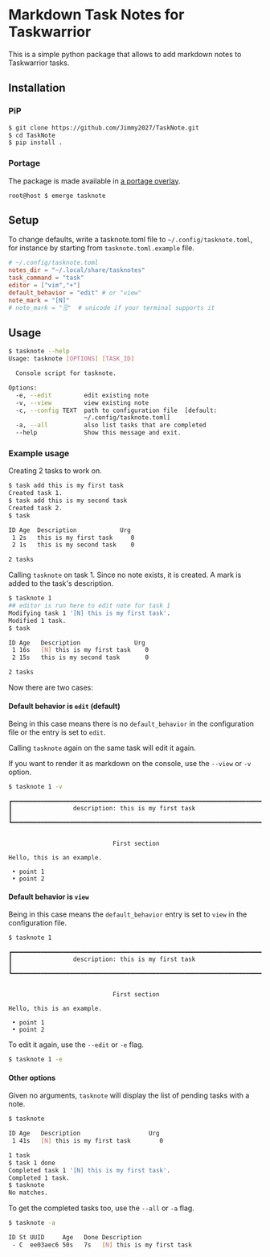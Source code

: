 # Markdown Task Notes for Taskwarrior

This is a simple python package that allows to add markdown notes to Taskwarrior tasks.

## Installation

### PiP

```bash
$ git clone https://github.com/Jimmy2027/TaskNote.git
$ cd TaskNote
$ pip install .
```

### Portage

The package is made available in [a portage overlay](https://github.com/Jimmy2027/overlay).

```shell
root@host $ emerge tasknote
```

## Setup

To change defaults, write a tasknote.toml file to `~/.config/tasknote.toml`, for instance by starting from `tasknote.toml.example` file.

```toml
# ~/.config/tasknote.toml
notes_dir = "~/.local/share/tasknotes"
task_command = "task"
editor = ["vim","+"]
default_behavior = "edit" # or "view"
note_mark = "[N]"
# note_mark = "🗒"  # unicode if your terminal supports it
```

## Usage

```bash
$ tasknote --help
Usage: tasknote [OPTIONS] [TASK_ID]

  Console script for tasknote.

Options:
  -e, --edit         edit existing note
  -v, --view         view existing note
  -c, --config TEXT  path to configuration file  [default:
                     ~/.config/tasknote.toml]
  -a, --all          also list tasks that are completed
  --help             Show this message and exit.
```

### Example usage

Creating 2 tasks to work on.

```bash
$ task add this is my first task
Created task 1.
$ task add this is my second task
Created task 2.
$ task

ID Age  Description            Urg 
 1 2s   this is my first task     0
 2 1s   this is my second task    0

2 tasks
```

Calling `tasknote` on task 1. Since no note exists, it is created. A mark is added to the task's description.

```bash
$ tasknote 1
## editor is run here to edit note for task 1
Modifying task 1 '[N] this is my first task'.
Modified 1 task.
$ task

ID Age   Description               Urg 
 1 16s   [N] this is my first task    0
 2 15s   this is my second task       0

2 tasks
```

Now there are two cases:

#### Default behavior is `edit` (default)

Being in this case means there is no ```default_behavior``` in the configuration file or the entry is set to ```edit```.

Calling ```tasknote``` again on the same task will edit it again.

If you want to render it as markdown on the console, use the ```--view``` or ```-v``` option.

```bash
$ tasknote 1 -v
```
```
┏━━━━━━━━━━━━━━━━━━━━━━━━━━━━━━━━━━━━━━━━━━━━━━━━━━━━━━━━━━━━━━━━━━━━━━┓
┃                 description: this is my first task                   ┃
┗━━━━━━━━━━━━━━━━━━━━━━━━━━━━━━━━━━━━━━━━━━━━━━━━━━━━━━━━━━━━━━━━━━━━━━┛


                             First section                              

Hello, this is an example.                                              

 • point 1                                                              
 • point 2      
```

#### Default behavior is ```view```

Being in this case means the ```default_behavior``` entry is set to ```view``` in the configuration file.

```bash
$ tasknote 1
```
```
┏━━━━━━━━━━━━━━━━━━━━━━━━━━━━━━━━━━━━━━━━━━━━━━━━━━━━━━━━━━━━━━━━━━━━━━┓
┃                 description: this is my first task                   ┃
┗━━━━━━━━━━━━━━━━━━━━━━━━━━━━━━━━━━━━━━━━━━━━━━━━━━━━━━━━━━━━━━━━━━━━━━┛


                             First section                              

Hello, this is an example.                                              

 • point 1                                                              
 • point 2      
```

To edit it again, use the ```--edit``` or ```-e``` flag.

```bash
$ tasknote 1 -e
```

#### Other options

Given no arguments, `tasknote` will display the list of pending tasks with a note.

```bash
$ tasknote

ID Age   Description                   Urg 
 1 41s   [N] this is my first task        0

1 task
$ task 1 done
Completed task 1 '[N] this is my first task'.
Completed 1 task.
$ tasknote
No matches.
```

To get the completed tasks too, use the ```--all``` or ```-a``` flag.

```bash
$ tasknote -a

ID St UUID     Age   Done Description              
 - C  ee03aec6 50s   7s   [N] this is my first task
```
